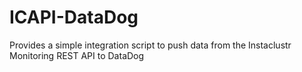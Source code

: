 # ICAPI-DataDog
Provides a simple integration script to push data from the Instaclustr Monitoring REST API to DataDog
